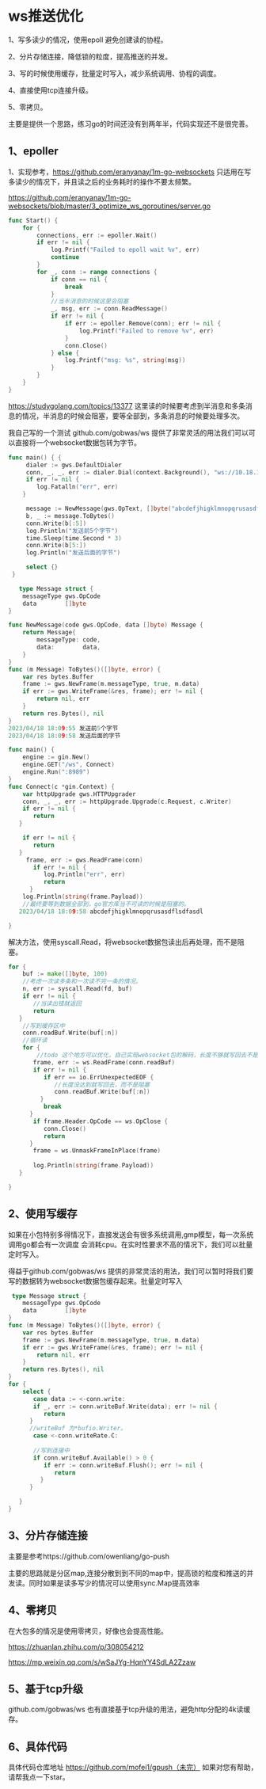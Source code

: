 # ws推送优化

1、写多读少的情况，使用epoll 避免创建读的协程。

2、分片存储连接，降低锁的粒度，提高推送的并发。

3、写的时候使用缓存，批量定时写入，减少系统调用、协程的调度。

4、直接使用tcp连接升级。

5、零拷贝。

主要是提供一个思路，练习go的时间还没有到两年半，代码实现还不是很完善。

## 1、epoller

1、实现参考，https://github.com/eranyanay/1m-go-websockets 只适用在写多读少的情况下，并且读之后的业务耗时的操作不要太频繁。

https://github.com/eranyanay/1m-go-websockets/blob/master/3_optimize_ws_goroutines/server.go

```go
func Start() {
	for {
		connections, err := epoller.Wait()
		if err != nil {
			log.Printf("Failed to epoll wait %v", err)
			continue
		}
		for _, conn := range connections {
			if conn == nil {
				break
			}
            //当半消息的时候这里会阻塞
			_, msg, err := conn.ReadMessage()
			if err != nil {
				if err := epoller.Remove(conn); err != nil {
					log.Printf("Failed to remove %v", err)
				}
				conn.Close()
			} else {
				log.Printf("msg: %s", string(msg))
			}
		}
	}
}
```

https://studygolang.com/topics/13377 这里读的时候要考虑到半消息和多条消息的情况，半消息的时候会阻塞，要等全部到，多条消息的时候要处理多次。

我自己写的一个测试 github.com/gobwas/ws 提供了非常灵活的用法我们可以可以直接将一个websocket数据包转为字节。

```go
func main() { {
     dialer := gws.DefaultDialer
     conn, _, _, err := dialer.Dial(context.Background(), "ws://10.18.13.129:8989/ws")
     if err != nil {
        log.Fatalln("err", err)
    }

     message := NewMessage(gws.OpText, []byte("abcdefjhigklmnopqrusasdflsdfasdl"))
     b, _ := message.ToBytes()
     conn.Write(b[:5])
     log.Println("发送前5个字节")
     time.Sleep(time.Second * 3)
     conn.Write(b[5:])
     log.Println("发送后面的字节")

     select {}
 }

   type Message struct {
    messageType gws.OpCode
    data        []byte
}

func NewMessage(code gws.OpCode, data []byte) Message {
    return Message{
        messageType: code,
        data:        data,
    }
}
func (m Message) ToBytes()([]byte, error) {
	var res bytes.Buffer
	frame := gws.NewFrame(m.messageType, true, m.data)
	if err := gws.WriteFrame(&res, frame); err != nil {
		return nil, err
	}
	return res.Bytes(), nil
}
2023/04/18 18:09:55 发送前5个字节
2023/04/18 18:09:58 发送后面的字节
```



```go
func main() {
    engine := gin.New()
    engine.GET("/ws", Connect)
    engine.Run(":8989")
}
func Connect(c *gin.Context) {
    var httpUpgrade gws.HTTPUpgrader
    conn, _, _, err := httpUpgrade.Upgrade(c.Request, c.Writer)
    if err != nil {
       return
   }

    if err != nil {
       return
   }
     frame, err := gws.ReadFrame(conn)
       if err != nil {
          log.Println("err", err)
          return
      }
    log.Println(string(frame.Payload))
	//最终要等到数据全部到，go官方库当不可读的时候是阻塞的。
   2023/04/18 18:09:58 abcdefjhigklmnopqrusasdflsdfasdl

}
```

解决方法，使用syscall.Read，将websocket数据包读出后再处理，而不是阻塞。

```go
for {
    buf := make([]byte, 100)
    //考虑一次读多条和一次读不完一条的情况。
    n, err := syscall.Read(fd, buf)
    if err != nil {
       //当读出错就返回
       return
   }
    //写到缓存区中
    conn.readBuf.Write(buf[:n])
    //循环读
    for {
        //todo 这个地方可以优化，自己实现websocket包的解码，长度不够就写回去不是最佳选择。
       frame, err := ws.ReadFrame(conn.readBuf)
       if err != nil {
          if err == io.ErrUnexpectedEOF {
             //长度没达到就写回去，而不是阻塞
             conn.readBuf.Write(buf[:n])
         }
          break
      }
       if frame.Header.OpCode == ws.OpClose {
          conn.Close()
          return
      }
       frame = ws.UnmaskFrameInPlace(frame)
     
       log.Println(string(frame.Payload))
   }

}
```

## 2、使用写缓存

如果在小包特别多得情况下，直接发送会有很多系统调用,gmp模型，每一次系统调用go都会有一次调度 会消耗cpu。在实时性要求不高的情况下，我们可以批量定时写入。

得益于github.com/gobwas/ws 提供的非常灵活的用法，我们可以暂时将我们要写的数据转为websocket数据包缓存起来。批量定时写入

```go
 type Message struct {
    messageType gws.OpCode
    data        []byte
}
func (m Message) ToBytes()([]byte, error) {
	var res bytes.Buffer
	frame := gws.NewFrame(m.messageType, true, m.data)
	if err := gws.WriteFrame(&res, frame); err != nil {
		return nil, err
	}
	return res.Bytes(), nil
}
for {
    select {
       case data := <-conn.write:
       if _, err := conn.writeBuf.Write(data); err != nil {
          return
      }
      //writeBuf 为*bufio.Writer。
       case <-conn.writeRate.C:
    
       //写到连接中
       if conn.writeBuf.Available() > 0 {
          if err := conn.writeBuf.Flush(); err != nil {
             return
         }
      }

   }
}
```

## 3、分片存储连接

主要是参考https://github.com/owenliang/go-push 

主要的思路就是分区map,连接分散到到不同的map中，提高锁的粒度和推送的并发读。同时如果是读多写少的情况可以使用sync.Map提高效率

## 4、零拷贝

在大包多的情况是使用零拷贝，好像也会提高性能。

 https://zhuanlan.zhihu.com/p/308054212

https://mp.weixin.qq.com/s/wSaJYg-HqnYY4SdLA2Zzaw

## 5、基于tcp升级

github.com/gobwas/ws 也有直接基于tcp升级的用法，避免http分配的4k读缓存。



## 6、具体代码

具体代码仓库地址 https://github.com/mofei1/gpush（未完）   如果对您有帮助，请帮我点一下star。
